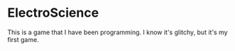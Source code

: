 # ElectroScience
This is a game that I have been programming. I know it's glitchy, but it's my first game.
